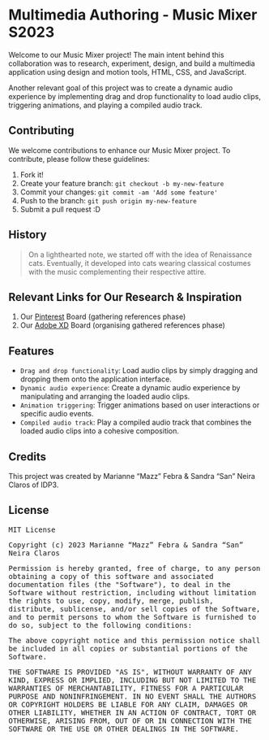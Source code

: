 # Multimedia Authoring - Music Mixer S2023 

Welcome to our Music Mixer project! The main intent behind this collaboration was to research, experiment, design, and build a multimedia application using design and motion tools, HTML, CSS, and JavaScript.

Another relevant goal of this project was to create a dynamic audio experience by implementing drag and drop functionality to load audio clips, triggering animations, and playing a compiled audio track.

## Contributing

We welcome contributions to enhance our Music Mixer project. To contribute, please follow these guidelines:

1. Fork it!
2. Create your feature branch: `git checkout -b my-new-feature`
3. Commit your changes: `git commit -am 'Add some feature'`
4. Push to the branch: `git push origin my-new-feature`
5. Submit a pull request :D

## History

> On a lighthearted note, we started off with the idea of Renaissance cats. Eventually, it developed into cats wearing classical costumes with the music complementing their respective attire. 

## Relevant Links for Our Research & Inspiration

1. Our [Pinterest](https://pin.it/1KBdoNk) Board (gathering references phase)
2. Our [Adobe XD](https://xd.adobe.com/view/5c24f15f-3d61-4be3-ba4a-79abf96ee6d9-0977/) Board (organising gathered references phase)

## Features

* `Drag and drop functionality`: Load audio clips by simply dragging and dropping them onto the application interface.
* `Dynamic audio experience`: Create a dynamic audio experience by manipulating and arranging the loaded audio clips.
* `Animation triggering`: Trigger animations based on user interactions or specific audio events.
* `Compiled audio track`: Play a compiled audio track that combines the loaded audio clips into a cohesive composition.

## Credits

This project was created by Marianne “Mazz” Febra & Sandra “San” Neira Claros of IDP3.

## License

<samp>MIT License<samp>

<samp>Copyright (c) 2023 Marianne “Mazz” Febra & Sandra “San” Neira Claros<samp>

<samp>Permission is hereby granted, free of charge, to any person obtaining a copy
of this software and associated documentation files (the "Software"), to deal
in the Software without restriction, including without limitation the rights
to use, copy, modify, merge, publish, distribute, sublicense, and/or sell
copies of the Software, and to permit persons to whom the Software is
furnished to do so, subject to the following conditions:<samp>

<samp>The above copyright notice and this permission notice shall be included in all
copies or substantial portions of the Software.<samp>

<samp>THE SOFTWARE IS PROVIDED "AS IS", WITHOUT WARRANTY OF ANY KIND, EXPRESS OR
IMPLIED, INCLUDING BUT NOT LIMITED TO THE WARRANTIES OF MERCHANTABILITY,
FITNESS FOR A PARTICULAR PURPOSE AND NONINFRINGEMENT. IN NO EVENT SHALL THE
AUTHORS OR COPYRIGHT HOLDERS BE LIABLE FOR ANY CLAIM, DAMAGES OR OTHER
LIABILITY, WHETHER IN AN ACTION OF CONTRACT, TORT OR OTHERWISE, ARISING FROM,
OUT OF OR IN CONNECTION WITH THE SOFTWARE OR THE USE OR OTHER DEALINGS IN THE
SOFTWARE.</samp>